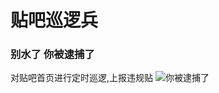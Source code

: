 # 贴吧巡逻兵

### 别水了 你被逮捕了
对贴吧首页进行定时巡逻,上报违规贴
![你被逮捕了](https://s1.locimg.com/2025/03/20/f27a64c8cbc8c.jpeg)